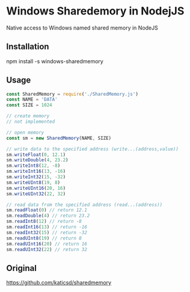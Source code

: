 # Windows Sharedemory in NodejJS
Native access to Windows named shared memory in NodeJS

## Installation
npm install -s windows-sharedmemory

## Usage
```js
const SharedMemory = require('./SharedMemory.js')
const NAME = 'DATA'
const SIZE = 1024

// create memory
// not implemented

// open memory
const sm = new SharedMemory(NAME, SIZE)

// write data to the specified address (write...(address,value))
sm.writeFloat(0, 12.1)
sm.writeDouble(4, 23.2)
sm.writeInt8(12, -8)
sm.writeInt16(13, -16)
sm.writeInt32(15, -32)
sm.writeUInt8(19, 8)
sm.writeUInt16(20, 16)
sm.writeUInt32(22, 32)

// read data from the specified address (read...(address))
sm.readFloat(0) // return 12.1
sm.readDouble(4) // return 23.2
sm.readInt8(12) // return -8
sm.readInt16(13) // return -16
sm.readInt32(15) // return -32
sm.readUInt8(19) // return 8
sm.readUInt16(20) // return 16
sm.readUInt32(22) // return 32
```
## Original

https://github.com/katicsd/sharedmemory